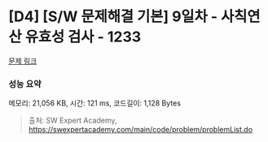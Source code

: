 # [D4] [S/W 문제해결 기본] 9일차 - 사칙연산 유효성 검사 - 1233 

[문제 링크](https://swexpertacademy.com/main/code/problem/problemDetail.do?contestProbId=AV141176AIwCFAYD) 

### 성능 요약

메모리: 21,056 KB, 시간: 121 ms, 코드길이: 1,128 Bytes



> 출처: SW Expert Academy, https://swexpertacademy.com/main/code/problem/problemList.do